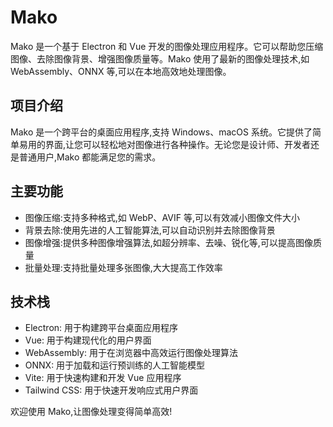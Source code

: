 # Mako

Mako 是一个基于 Electron 和 Vue 开发的图像处理应用程序。它可以帮助您压缩图像、去除图像背景、增强图像质量等。Mako 使用了最新的图像处理技术,如 WebAssembly、ONNX 等,可以在本地高效地处理图像。

## 项目介绍

Mako 是一个跨平台的桌面应用程序,支持 Windows、macOS 系统。它提供了简单易用的界面,让您可以轻松地对图像进行各种操作。无论您是设计师、开发者还是普通用户,Mako 都能满足您的需求。

## 主要功能

- 图像压缩:支持多种格式,如 WebP、AVIF 等,可以有效减小图像文件大小
- 背景去除:使用先进的人工智能算法,可以自动识别并去除图像背景
- 图像增强:提供多种图像增强算法,如超分辨率、去噪、锐化等,可以提高图像质量
- 批量处理:支持批量处理多张图像,大大提高工作效率

## 技术栈

- Electron: 用于构建跨平台桌面应用程序
- Vue: 用于构建现代化的用户界面
- WebAssembly: 用于在浏览器中高效运行图像处理算法
- ONNX: 用于加载和运行预训练的人工智能模型
- Vite: 用于快速构建和开发 Vue 应用程序
- Tailwind CSS: 用于快速开发响应式用户界面

欢迎使用 Mako,让图像处理变得简单高效!
